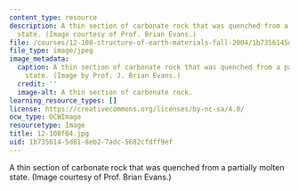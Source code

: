 ```yaml
---
content_type: resource
description: A thin section of carbonate rock that was quenched from a partially molten
  state. (Image courtesy of Prof. Brian Evans.)
file: /courses/12-108-structure-of-earth-materials-fall-2004/1b7356145d818eb27adc5682cfdff9ef_12-108f04.jpg
file_type: image/jpeg
image_metadata:
  caption: A thin section of carbonate rock that was quenched from a partially molten
    state. (Image by Prof. J. Brian Evans.)
  credit: ''
  image-alt: A thin section of carbonate rock.
learning_resource_types: []
license: https://creativecommons.org/licenses/by-nc-sa/4.0/
ocw_type: OCWImage
resourcetype: Image
title: 12-108f04.jpg
uid: 1b735614-5d81-8eb2-7adc-5682cfdff9ef
---
```

A thin section of carbonate rock that was quenched from a partially molten state. (Image courtesy of Prof. Brian Evans.)